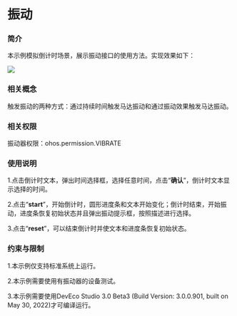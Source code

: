 # 振动

### 简介

本示例模拟倒计时场景，展示振动接口的使用方法。实现效果如下：

![](./screenshots/device/vibrator.png)

### 相关概念

触发振动的两种方式：通过持续时间触发马达振动和通过振动效果触发马达振动。

### 相关权限

振动器权限：ohos.permission.VIBRATE

### 使用说明

1.点击倒计时文本，弹出时间选择框，选择任意时间，点击“**确认**”，倒计时文本显示选择的时间。

2.点击“**start**”，开始倒计时，圆形进度条和文本开始变化；倒计时结束，开始振动，进度条恢复初始状态并且弹出振动提示框，按照描述进行选择。

3.点击“**reset**”，可以结束倒计时并使文本和进度条恢复初始状态。

### 约束与限制

1.本示例仅支持标准系统上运行。

2.本示例需要使用有振动器的设备测试。

3.本示例需要使用DevEco Studio 3.0 Beta3 (Build Version: 3.0.0.901, built on May 30, 2022)才可编译运行。